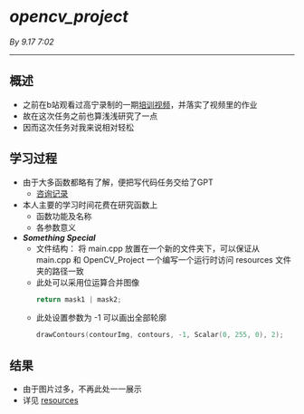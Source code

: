 # ***opencv_project***

*By 9.17  7:02*

---

## 概述

- 之前在b站观看过高宁录制的一期[培训视频](https://www.bilibili.com/video/BV1JzWeemEWL/?share_source=copy_web&vd_source=932a3dd36ca446e5817068a0a0f671b7)，并落实了视频里的作业
- 故在这次任务之前也算浅浅研究了一点
- 因而这次任务对我来说相对轻松

## 学习过程

- 由于大多函数都略有了解，便把写代码任务交给了GPT
    - [咨询记录](https://chatgpt.com/share/66e8af17-a0a8-800f-a51e-55f7f44eacc8)
- 本人主要的学习时间花费在研究函数上
    - 函数功能及名称
    - 各参数意义
- ***Something Special***
    - 文件结构： 将 main.cpp 放置在一个新的文件夹下，可以保证从 main.cpp 和 OpenCV_Project 一个编写一个运行时访问 resources 文件夹的路径一致
    - 此处可以采用位运算合并图像
        ```cpp
        return mask1 | mask2;
        ```
    - 此处设置参数为 -1 可以画出全部轮廓
        ```cpp
        drawContours(contourImg, contours, -1, Scalar(0, 255, 0), 2);
        ```

## 结果

- 由于图片过多，不再此处一一展示
- 详见 [resources](./resources/)
